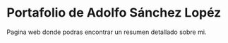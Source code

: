 # Portafolio de Adolfo Sánchez Lopéz

Pagina web donde podras encontrar un resumen detallado sobre mi.

<br>

